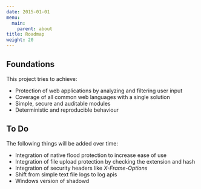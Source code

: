 ```yaml
---
date: 2015-01-01
menu:
  main:
    parent: about
title: Roadmap
weight: 20
---
```


## Foundations

This project tries to achieve:

 * Protection of web applications by analyzing and filtering user input
 * Coverage of all common web languages with a single solution
 * Simple, secure and auditable modules
 * Deterministic and reproducible behaviour

## To Do

The following things will be added over time:

 * Integration of native flood protection to increase ease of use
 * Integration of file upload protection by checking the extension and hash
 * Integration of security headers like *X-Frame-Options*
 * Shift from simple text file logs to log apis
 * Windows version of shadowd
